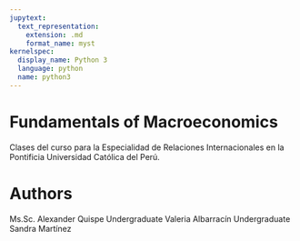 ```yaml
---
jupytext:
  text_representation:
    extension: .md
    format_name: myst
kernelspec:
  display_name: Python 3
  language: python
  name: python3
---
```


# Fundamentals of Macroeconomics

Clases del curso para la Especialidad de Relaciones Internacionales en la Pontificia Universidad Católica del Perú.

# Authors

Ms.Sc. Alexander Quispe
Undergraduate Valeria Albarracín
Undergraduate Sandra Martínez